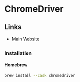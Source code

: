 # ChromeDriver

## Links

- [Main Website](https://sites.google.com/chromium.org/driver/)

##

### Installation

#### Homebrew

```sh
brew install --cask chromedriver
```

<!--
https://www.zaproxy.org/blog/2021-11-26-launching-browsers-with-extensions/
-->
